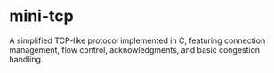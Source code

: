 # mini-tcp
A simplified TCP-like protocol implemented in C, featuring connection management, flow control, acknowledgments, and basic congestion handling.

